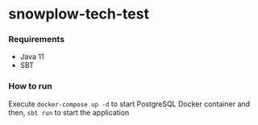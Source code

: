# snowplow-tech-test #

### Requirements
* Java 11
* SBT

### How to run

Execute `docker-compose up -d` to start PostgreSQL Docker container and then, `sbt run` to start
the application